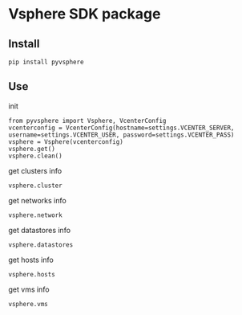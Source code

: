 
# Vsphere SDK package


## Install

```
pip install pyvsphere
```

## Use

init
```
from pyvsphere import Vsphere, VcenterConfig
vcenterconfig = VcenterConfig(hostname=settings.VCENTER_SERVER, username=settings.VCENTER_USER, password=settings.VCENTER_PASS)
vsphere = Vsphere(vcenterconfig)
vsphere.get()
vsphere.clean()
```

get clusters info
```
vsphere.cluster
```

get networks info
```
vsphere.network
```

get datastores info
```
vsphere.datastores
```

get hosts info
```
vsphere.hosts
```

get vms info
```
vsphere.vms
```


